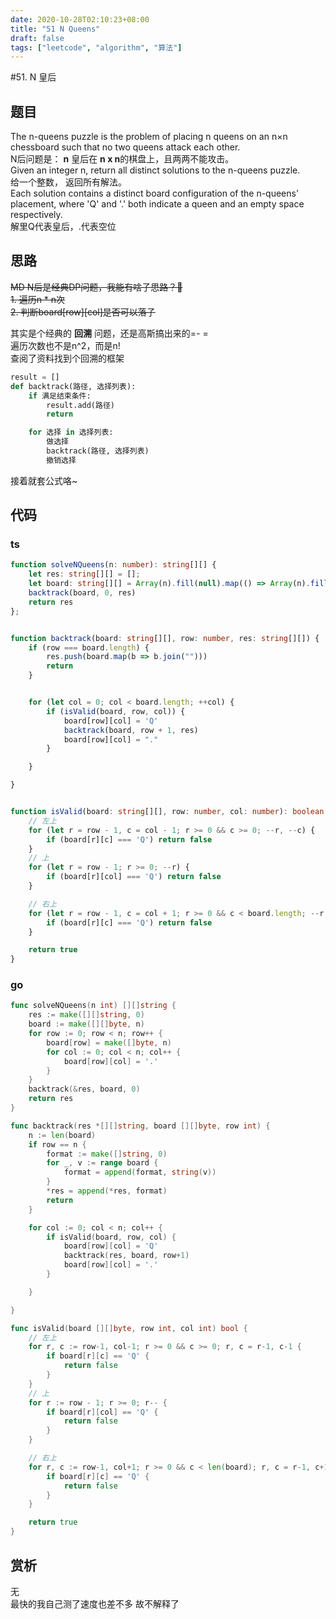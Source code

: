 ```yaml
---
date: 2020-10-28T02:10:23+08:00
title: "51 N Queens"
draft: false
tags: ["leetcode", "algorithm", "算法"]
---
```

#51. N 皇后

## 题目
The n-queens puzzle is the problem of placing n queens on an n×n chessboard such that no two queens attack each other.  
N后问题是： **n** 皇后在 **n x n**的棋盘上，且两两不能攻击。  
Given an integer n, return all distinct solutions to the n-queens puzzle.  
给一个整数， 返回所有解法。  
Each solution contains a distinct board configuration of the n-queens' placement, where 'Q' and '.' both indicate a queen and an empty space respectively.  
解里Q代表皇后，.代表空位  
<!--more-->

## 思路
~~MD N后是经典DP问题，我能有啥子思路？🤣~~  
~~1. 遍历n * n次~~  
~~2. 判断board[row][col]是否可以落子~~  

其实是个经典的 **回溯** 问题，还是高斯搞出来的=- =  
遍历次数也不是n^2，而是n!  
查阅了资料找到个回溯的框架
```python
result = []
def backtrack(路径, 选择列表):
    if 满足结束条件:
        result.add(路径)
        return

    for 选择 in 选择列表:
        做选择
        backtrack(路径, 选择列表)
        撤销选择
```
接着就套公式咯~
## 代码
### ts
```ts
function solveNQueens(n: number): string[][] {
    let res: string[][] = [];
    let board: string[][] = Array(n).fill(null).map(() => Array(n).fill("."));
    backtrack(board, 0, res)
    return res
};


function backtrack(board: string[][], row: number, res: string[][]) {
    if (row === board.length) {
        res.push(board.map(b => b.join("")))
        return
    }


    for (let col = 0; col < board.length; ++col) {
        if (isValid(board, row, col)) {
            board[row][col] = 'Q'
            backtrack(board, row + 1, res)
            board[row][col] = "."
        }

    }

}


function isValid(board: string[][], row: number, col: number): boolean {
    // 左上
    for (let r = row - 1, c = col - 1; r >= 0 && c >= 0; --r, --c) {
        if (board[r][c] === 'Q') return false
    }
    // 上
    for (let r = row - 1; r >= 0; --r) {
        if (board[r][col] === 'Q') return false
    }

    // 右上
    for (let r = row - 1, c = col + 1; r >= 0 && c < board.length; --r, ++c) {
        if (board[r][c] === 'Q') return false
    }

    return true
}

```
### go
```go
func solveNQueens(n int) [][]string {
	res := make([][]string, 0)
	board := make([][]byte, n)
	for row := 0; row < n; row++ {
		board[row] = make([]byte, n)
		for col := 0; col < n; col++ {
			board[row][col] = '.'
		}
	}
	backtrack(&res, board, 0)
	return res
}

func backtrack(res *[][]string, board [][]byte, row int) {
	n := len(board)
	if row == n {
		format := make([]string, 0)
		for _, v := range board {
			format = append(format, string(v))
		}
		*res = append(*res, format)
		return
	}

	for col := 0; col < n; col++ {
		if isValid(board, row, col) {
			board[row][col] = 'Q'
			backtrack(res, board, row+1)
			board[row][col] = '.'
		}

	}

}

func isValid(board [][]byte, row int, col int) bool {
	// 左上
	for r, c := row-1, col-1; r >= 0 && c >= 0; r, c = r-1, c-1 {
		if board[r][c] == 'Q' {
			return false
		}
	}
	// 上
	for r := row - 1; r >= 0; r-- {
		if board[r][col] == 'Q' {
			return false
		}
	}

	// 右上
	for r, c := row-1, col+1; r >= 0 && c < len(board); r, c = r-1, c+1 {
		if board[r][c] == 'Q' {
			return false
		}
	}

	return true
}
```

## 赏析
无  
最快的我自己测了速度也差不多 故不解释了